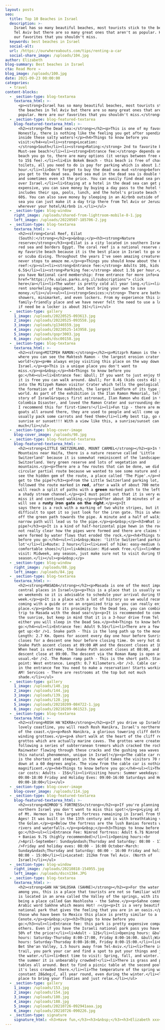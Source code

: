 ```yaml
---
layout: posts
seo:
  title: Top 10 Beaches in Israel
  description: >-
    Israel has so many beautiful beaches, most tourists stick to the beaches in
    Tel Aviv but there are so many great ones that aren't as popular. Here are
    our favorites that you shouldn't miss.
  keywords: best beaches in Israel
  social-alt:
  url: /https://ourwhereabouts.com/tips/renting-a-car
  social-share_image: /uploads/104.jpg
author: Elizabeth
blog-summary: Best beaches in Israel
cta: Read More →
blog_image: /uploads/100.jpg
date: 2021-09-23 00:00:00
categories:
  - travel
content-blocks:
  - _section-type: blog-textarea
    textarea_html: >-
      <p><strong>Israel has so many beautiful beaches, most tourists stick to
      the beaches in Tel Aviv but there are so many great ones that aren't as
      popular. Here are our favorites that you shouldn't miss.</strong></p>
  - _section-type: blog-featured-textarea
    blog-featured-textarea_html: >-
      <h2><strong>The Dead sea:</strong></h2><p>This is one of my favorites too.
      Honestly, there is nothing like the feeling you get after spending time
      inside these salty waters!</p><h4>Things to know before you
      visit:</h4><ul><li><strong>Location:
      </strong>South</li><li><strong>Rating:</strong> 2nd to favorite beach.
      Must-see beach!</li><li><strong>Entrance fee:</strong> depends on which
      beach you go to, there are many options (it verays between free entrance
      to 15$ fee).</li><li>Ein Bokek Beach - this beach is free of charge with
      toilets, all you need to do is pay for parking which is about 1.5$ per
      hour.</li><li>Don't forget to buy the dead sea mud <strong>before</strong>
      you get to the dead sea. Dead sea mud in the dead sea is double the price
      and sometimes even x3 the price. You can easily find dead sea products all
      over Israel.</li><li>Staying at a hotel in the dead sea can get pretty
      expensive, you can save money by buying a day pass to the hotel that
      includes their spa, pools, lunch, and the hotel's private beach for about
      60$. You can also save money by sleeping in an Airbnb outside of the dead
      sea you can just make it a day trip there from Tel Aviv or Jerusalem or
      wherever your hotel/Airbnb is.</li></ul>
  - _section-type: blog-window
    right_image: /uploads/shared-from-lightroom-mobile-8-1.jpg
    left_image: /uploads/20220507-185706-2.jpg
  - _section-type: blog-textarea
    textarea_html: >-
      <h2><strong>Coral Reef, Eilat
      (South):</strong></h2><p>&nbsp;</p><h3><strong>Nature
      reserve</strong></h3><p>Eilat is a city located in southern Israel by the
      red sea and borders Egypt. The coral reef is a national reserve and it is
      my favorite beach because it is the best place in Israel to go snorkeling
      or scuba diving. Throughout the years I've seen amazing creatures and it
      never stops to amaze me.</p><p>Things you should know about the Coral
      reef:</p><ul><li><strong>Entrance fee:</strong> Adults 10$, kids
      6.5$</li><li><strong>Parking fee:</strong> about 1.5$ per hour.</li><li>If
      you have National card membership: Free entrance for more info<a
      href="https://fe.sales.parks.org.il/subscriptions"> click
      here</a></li><li>The water is pretty cold all year long.</li><li>You can
      rent snorkeling equipment, but best bring your own to save
      money.</li></ul><ul><li><strong>Sevices:</strong> There are bathrooms,
      showers, minimarket, and even lockers. From my experience this is a
      family-friendly place and we have never felt the need to use a locker but
      if need be a locker is about 3$)</li></ul>
  - _section-type: gallery
    1_image: /uploads/20220525-093613.jpg
    2_image: /uploads/20220525-093558.jpg
    3_image: /uploads/g1346559.jpg
    4_image: /uploads/20220525-143958.jpg
    5_image: /uploads/gopr3003.jpg
    6_image: /uploads/dsc00158.jpg
  - _section-type: blog-textarea
    textarea_html: >-
      <h2><strong>MITZPEH RAMON:</strong></h2><p>Mitzprh Ramon is the viewpoint
      where you can see the Maktesh Ramon - the largest erosion crater in the
      world!</p><p>We always enjoy visiting this place on the way down south of
      Israel.</p><p>This is a unique place you don't want to
      miss.</p><p>&nbsp;</p><h4>Things to know before you
      go:</h4><ul><li>︎Entrance fee: &bull; If you want to just enjoy the view
      it is free you can walk around. &bull; For 8.4$ (kids costs 4$) you can go
      into the Mitzpeh Ramon visitor Crater which tells the geological story of
      the formation of the makhtesh, the largest landform of its type in the
      world. As part of the exhibition is the Ilan Ramon Memorial, telling the
      story of Israel&rsquo;s first astronaut, Ilan Ramon who died in the 2003
      Colombia Disaster, and loved the Ramon Crater and surrounding desert area.
      I recommend this for first-timers!</li><li>︎Fun tip - there are mountain
      goats all around there, they are used to people and will come up close. I
      usually pack some carrots and feed them</li><li>︎My best tip, go during
      sunrise or sunset!!! With a view like this, a sunrise/sunset can add so
      much</li></ul>
  - _section-type: blog-cover-image
    blog-cover_image: /uploads/98.jpg
  - _section-type: blog-featured-textarea
    blog-featured-textarea_html: >-
      <h2><strong>LITTLE SWITZERLAND, MOUNT CARMEL</strong></h2><p>In the Carmel
      Mountains near Haifa, there is a nature reserve called 'Little
      Switzerland' because it is somewhat reminiscent of the landscapes of
      Switzerland. Very green reserve and lots of vegetation and
      mountains.</p><p>There are a few routes that can be done, we did the
      circular partial route because we wanted to see some nature and also to
      see the hidden gem of the route, a place called 'The Pipe'.</p><h3>How to
      get to the pipe?</h3><p>From the Little Switzerland parking lot, we
      followed the route marked in 𝗿𝗲𝗱, after a walk of about 700 meters, you
      will reach a split of paths with a 𝗴𝗿𝗲𝗲𝗻 marked path to the left into
      a shady stream channel.</p><p>I must point out that it is very easy to
      miss it and continued walking.</p><p>After about 10 minutes of ascent, you
      will see a 𝗿𝘂𝘀𝘁𝘆 𝗶𝗿𝗼𝗻 𝗴𝗮𝘁𝗲 𝗼𝗻 𝘁𝗵𝗲 𝗿𝗶𝗴𝗵𝘁.</p><p>It
      says there is a rock with a marking of two white stripes, but it is very
      difficult to spot it so just look for the iron gate. This is where we get
      off the green path towards the pipe. A minute and a half of walking down a
      narrow path will lead us to the pipe.</p><p>&nbsp;</p><h3>What is the
      pipe?</h3><p>It is a kind of half-horizontal pipe hewn in the rock. It is
      not really clear how the pipes were formed and there are claims that they
      were formed by water flows that eroded the rock.</p><h4>Things to know
      before you go:</h4><ul><li>&nbsp;Waze: 'little Switzerland parking
      lot'</li><li>Route: 2 hours</li><li>Level of hike: easy-medium (wear
      comfortable shoes)</li><li>Admission: Mid-week free.</li><li>When to
      visit: Midweek, any season, just make sure not to visit during the rainy
      season.</li></ul><p>&nbsp;</p>
  - _section-type: blog-window
    right_image: /uploads/88.jpg
    left_image: /uploads/84.jpg
  - _section-type: blog-textarea
    textarea_html: >-
      <h2><strong>MASADA</strong></h2><p>Masada is one of the most important and
      central places in Israel</p><p>This is a place that is usually very busy
      on weekends so it is advisable to schedule your arrival during the
      week.</p><p>It is a place with a lot of history so we would recommend
      coming with a guide or on an organized trip so you can really enjoy this
      place.</p><p>Due to its proximity to the Dead Sea, you can combine your
      trip to Masada with the dead sea!</p><p>It is recommended to come to see
      the sunrise, but keep in mind that it is a 3-hour drive from Tel Aviv, so
      either you will sleep in the Dead Sea.</p><h4>Things to know before you
      go:</h4><ul><li>︎Entrance fee: Adult 9.5$</li><li>︎There are a few ways to
      get up:<br />1. Snake path - This is the long path up to the mountain.
      Length: 2.7 Km. Opens for ascent every day one hour before Sunrise and
      closes for a descent one hour before closing time. On very hot days the
      Snake Path ascent closes at 09:00 AM and the descent closes at 10:00 AM.
      When heat is extreme, the Snake Path ascent closes at 08:00, and the
      descent close at 09:00. The descent via the Roman Ramp is open as
      usual.<br />2. The Roman ramp path - This is the short path. Starting
      point: West entrance. Length: 0.7 Kilometers.<br />3. Cable car - Included
      in the entrance fee You need to make a reservation! Starts working at 8
      AM! ︎Services - There are restrooms at the top but not much
      shade.</li></ul>
  - _section-type: gallery
    1_image: /uploads/140.jpg
    2_image: /uploads/144.jpg
    3_image: /uploads/139.jpg
    4_image: /uploads/128.jpg
    5_image: /uploads/20210209-084722-1.jpg
    6_image: /uploads/20210209-061523.jpg
  - _section-type: blog-textarea
    textarea_html: >-
      <h2><strong>ROSH HA'NIKRA</strong></h2><p>If you drive up Israel&rsquo;s
      lovely coastline, you will reach Rosh Hanikra, Israel's northernmost edge
      of the coast.</p><p>Rosh Hanikra, a glorious towering cliff dotted with
      winding grottoes.</p><p>A short walk at the heart of the cliff reveals the
      grottos which are actually marine caves. The grottos were created
      following a series of subterranean tremors which cracked the rock.
      Rainwater flowing through these cracks and the gushing sea waves created
      this natural phenomenon, unique in Israel!</p><p>The cable car route which
      is the shortest and steepest in the world takes the visitors 70 meters
      down at a 60 degrees angle. The view from the cable car is nothing but
      magnificent.</p><h4>Things to know before you go:</h4><ul><li>The cable
      car costs: Adults - 15$</li><li>︎Visiting hours: Summer weekdays:
      09:00-18:00 Friday and Holiday Eves: 09:00-16:00 Saturdays and Holidays:
      09:00-18:00</li></ul>
  - _section-type: blog-cover-image
    blog-cover_image: /uploads/114.jpg
  - _section-type: blog-featured-textarea
    blog-featured-textarea_html: >-
      <h2><strong>NIMROD'S FORTRESS</strong></h2><p>If you're planning to visit
      northern Israel you don't want to miss this spot!</p><p>Lying at the foot
      of Mt. Hermon is the largest fortress remaining in Israel from the Middle
      Ages! It was built in the 13th century and is with breathtaking views of
      the Golan.</p><p>Below the fortress are the lush Banias forests with
      rivers and waterfalls.</p><p>&nbsp;</p><h3>Things to know before you
      go:</h3><ul><li>Entrance Fee: Nimrod fortress: Adult 6.7$ Nimrod fortress
      + Banias 9.7$ (highly recommended)</li><li>Opening hours:<br
      />April-September: Sunday&ndash;Thursday and Saturday: 08:00 - 17:00<br
      />Friday and holiday eves: 08:00 - 16:00 October-March:
      Sunday&ndash;Thursday and Saturday: 08:00 - 16:00 Friday and holiday eves:
      08:00 - 15:00</li><li>Located: 212km from Tel Aviv. (North of
      Israel)</li></ul>
  - _section-type: blog-window
    right_image: /uploads/20210818-154955.jpg
    left_image: /uploads/dscn1384.JPG
  - _section-type: blog-textarea
    textarea_html: >-
      <h2><strong>GAN HA'SHLOSHA (SAHNE)</strong></h2><p>For the water lovers
      among you, this is a place that tourists are not so familiar with and it
      is located in an area called the Valley of the springs, with its jewel
      being a place called Gan Hashlosha - the Sahne.</p><p>Sahne comes from the
      Arabic word Sakhne which means Hot! 🔥</p><p>It is a very beautiful
      national park that gives the feeling that you are in an oasis.</p><p>For
      those who have been to Mexico this place is pretty similar to a
      Cenote.</p><p>&nbsp;</p><h3>Things to know before you
      go:</h3><ul><li>Entrance fee: this park is pretty expensive compared to
      others. Even if you have the Israeli national park pass you have to pay
      50% of the price!</li><li>Adult - 12$</li><li>Opening hours: &bull;Summer
      hours: Saturday-Thursday 8:00-17:00, Friday 8:00-16:00. &bull;Winter
      hours: Saturday-Thursday 8:00-16:00, Friday 8:00-15:00.</li><li>Location:
      Bet She'an Valley, 1.5 hours away from Tel-Aviv.</li><li>There is no
      trail, you park your car and find a spot to put your things and just enjoy
      the water.</li><li>Best time to visit: Spring, fall, and winter. During
      the summer it is unbearably crowded!</li><li>There is grass and picnic
      tables all around. Best to find a picnic table at the second pool because
      it's less crowded there.</li><li>The temperature of the spring water is a
      constant 28&deg;C, all year round, even during the winter.</li><li>︎It's a
      place to bring your floaties and just relax.</li></ul>
  - _section-type: gallery
    1_image: /uploads/153.jpg
    2_image: /uploads/154.jpg
    3_image: /uploads/180.jpg
    4_image: /uploads/188.jpg
    5_image: /uploads/20210726-092941aaa.jpg
    6_image: /uploads/20210726-090226.jpg
  - _section-type: signature
    signature_html: <h3>Have fun,</h3><h3>&nbsp;</h3><h3>Elizabeth xxx</h3>
---
```

